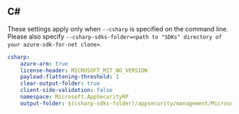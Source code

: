## C#

These settings apply only when `--csharp` is specified on the command line.
Please also specify `--csharp-sdks-folder=<path to "SDKs" directory of your azure-sdk-for-net clone>`.

```yaml $(csharp)
csharp:
    azure-arm: true
    license-header: MICROSOFT_MIT_NO_VERSION
    payload-flattening-threshold: 1
    clear-output-folder: true
    client-side-validation: false
    namespace: Microsoft.AppSecurityRP
    output-folder: $(csharp-sdks-folder)/appsecurity/management/Microsoft.AppSecurityRP/GeneratedProtocol
```
